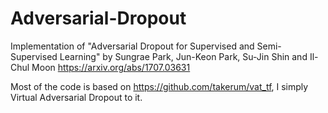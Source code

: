 # Adversarial-Dropout
Implementation of "Adversarial Dropout for Supervised and Semi-Supervised Learning" by Sungrae Park, Jun-Keon Park, Su-Jin Shin and Il-Chul Moon <a href="https://arxiv.org/abs/1707.03631">https://arxiv.org/abs/1707.03631</a>

Most of the code is based on <a href="https://github.com/takerum/vat_tf">https://github.com/takerum/vat_tf</a>, I simply Virtual Adversarial Dropout to it.
